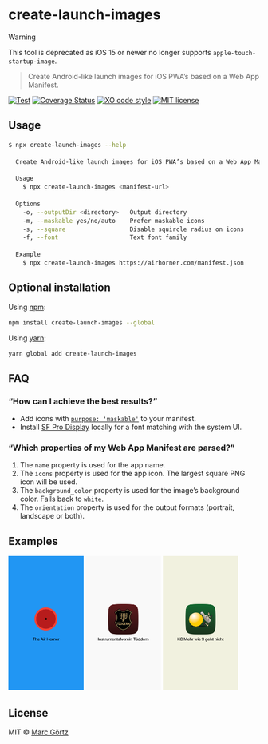 # create-launch-images

> [!WARNING]
> This tool is deprecated as iOS 15 or newer no longer supports `apple-touch-startup-image`.

> Create Android-like launch images for iOS PWA’s based on a Web App Manifest.

[![Test](https://github.com/mrcgrtz/create-launch-images/actions/workflows/test.yml/badge.svg)](https://github.com/mrcgrtz/create-launch-images/actions/workflows/test.yml)
[![Coverage Status](https://coveralls.io/repos/github/mrcgrtz/create-launch-images/badge.svg?branch=main)](https://coveralls.io/github/mrcgrtz/create-launch-images?branch=main)
[![XO code style](https://img.shields.io/badge/code_style-XO-5ed9c7.svg)](https://github.com/sindresorhus/xo)
[![MIT license](https://img.shields.io/github/license/mrcgrtz/create-launch-images.svg)](https://github.com/mrcgrtz/create-launch-images/blob/master/LICENSE.md)

## Usage

```bash
$ npx create-launch-images --help

  Create Android-like launch images for iOS PWA’s based on a Web App Manifest.

  Usage
    $ npx create-launch-images <manifest-url>

  Options
    -o, --outputDir <directory>   Output directory
    -m, --maskable yes/no/auto    Prefer maskable icons
    -s, --square                  Disable squircle radius on icons
    -f, --font                    Text font family

  Example
    $ npx create-launch-images https://airhorner.com/manifest.json
```

## Optional installation

Using [npm](https://www.npmjs.com/get-npm):

```bash
npm install create-launch-images --global
```

Using [yarn](https://yarnpkg.com/):

```bash
yarn global add create-launch-images
```

## FAQ

### “How can I achieve the best results?”

* Add icons with [`purpose: 'maskable'`](https://web.dev/maskable-icon/) to your manifest.
* Install [SF Pro Display](https://developer.apple.com/fonts/) locally for a font matching with the system UI.

### “Which properties of my Web App Manifest are parsed?”

1. The `name` property is used for the app name.
2. The `icons` property is used for the app icon. The largest square PNG icon will be used.
3. The `background_color` property is used for the image’s background color. Falls back to `white`.
4. The `orientation` property is used for the output formats (portrait, landscape or both).

## Examples

<img src="samples/1.png" width="30%" alt="Example 1: Airhorner"> <img src="samples/2.png" width="30%" alt="Example 2: My music club"> <img src="samples/3.png" width="30%" alt="Example 3: My bowling club">

## License

MIT © [Marc Görtz](https://marcgoertz.de/)
